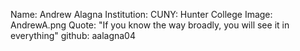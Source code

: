 Name: Andrew Alagna
Institution: CUNY: Hunter College
Image:	AndrewA.png
Quote:	"If you know the way broadly, you will see it in everything" 
github: aalagna04